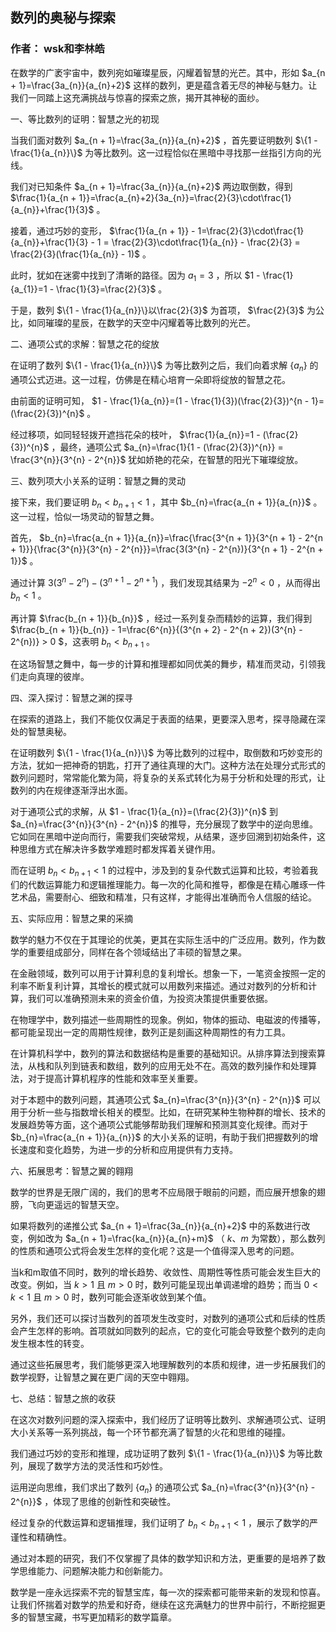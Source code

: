 ## 数列的奥秘与探索

### 作者： wsk和李林皓

在数学的广袤宇宙中，数列宛如璀璨星辰，闪耀着智慧的光芒。其中，形如 $a_{n + 1}=\frac{3a_{n}}{a_{n}+2}$ 这样的数列，更是蕴含着无尽的神秘与魅力。让我们一同踏上这充满挑战与惊喜的探索之旅，揭开其神秘的面纱。

一、等比数列的证明：智慧之光的初现

当我们面对数列 $a_{n + 1}=\frac{3a_{n}}{a_{n}+2}$ ，首先要证明数列 $\{1 - \frac{1}{a_{n}}\}$ 为等比数列。这一过程恰似在黑暗中寻找那一丝指引方向的光线。

我们对已知条件 $a_{n + 1}=\frac{3a_{n}}{a_{n}+2}$ 两边取倒数，得到 $\frac{1}{a_{n + 1}}=\frac{a_{n}+2}{3a_{n}}=\frac{2}{3}\cdot\frac{1}{a_{n}}+\frac{1}{3}$ 。

接着，通过巧妙的变形， $\frac{1}{a_{n + 1}} - 1=\frac{2}{3}\cdot\frac{1}{a_{n}}+\frac{1}{3} - 1 = \frac{2}{3}\cdot\frac{1}{a_{n}} - \frac{2}{3} = \frac{2}{3}(\frac{1}{a_{n}} - 1)$ 。

此时，犹如在迷雾中找到了清晰的路径。因为 $a_{1}=3$ ，所以 $1 - \frac{1}{a_{1}}=1 - \frac{1}{3}=\frac{2}{3}$ 。

于是，数列 $\{1 - \frac{1}{a_{n}}\}以\frac{2}{3}$ 为首项， $\frac{2}{3}$ 为公比，如同璀璨的星辰，在数学的天空中闪耀着等比数列的光芒。

二、通项公式的求解：智慧之花的绽放

在证明了数列 $\{1 - \frac{1}{a_{n}}\}$ 为等比数列之后，我们向着求解 $\{a_{n}\}$ 的通项公式迈进。这一过程，仿佛是在精心培育一朵即将绽放的智慧之花。

由前面的证明可知， $1 - \frac{1}{a_{n}}=(1 - \frac{1}{3})(\frac{2}{3})^{n - 1}=(\frac{2}{3})^{n}$ 。

经过移项，如同轻轻拨开遮挡花朵的枝叶， $\frac{1}{a_{n}}=1 - (\frac{2}{3})^{n}$ ，最终，通项公式 $a_{n}=\frac{1}{1 - (\frac{2}{3})^{n}} = \frac{3^{n}}{3^{n} - 2^{n}}$ 犹如娇艳的花朵，在智慧的阳光下璀璨绽放。

三、数列项大小关系的证明：智慧之舞的灵动

接下来，我们要证明 $b_{n}<b_{n + 1}<1$ ，其中 $b_{n}=\frac{a_{n + 1}}{a_{n}}$ 。这一过程，恰似一场灵动的智慧之舞。

首先， $b_{n}=\frac{a_{n + 1}}{a_{n}}=\frac{\frac{3^{n + 1}}{3^{n + 1} - 2^{n + 1}}}{\frac{3^{n}}{3^{n} - 2^{n}}}=\frac{3(3^{n} - 2^{n})}{3^{n + 1} - 2^{n + 1}}$ 。

通过计算 $3(3^{n} - 2^{n}) - (3^{n + 1} - 2^{n + 1})$ ，我们发现其结果为 $- 2^{n} < 0$ ，从而得出 $b_{n}<1$ 。

再计算 $\frac{b_{n + 1}}{b_{n}}$ ，经过一系列复杂而精妙的运算，我们得到 $\frac{b_{n + 1}}{b_{n}} - 1=\frac{6^{n}}{(3^{n + 2} - 2^{n + 2})(3^{n} - 2^{n})} > 0 $，这表明 $b_{n}<b_{n + 1}$ 。

在这场智慧之舞中，每一步的计算和推理都如同优美的舞步，精准而灵动，引领我们走向真理的彼岸。

四、深入探讨：智慧之渊的探寻

在探索的道路上，我们不能仅仅满足于表面的结果，更要深入思考，探寻隐藏在深处的智慧奥秘。

在证明数列 $\{1 - \frac{1}{a_{n}}\}$ 为等比数列的过程中，取倒数和巧妙变形的方法，犹如一把神奇的钥匙，打开了通往真理的大门。这种方法在处理分式形式的数列问题时，常常能化繁为简，将复杂的关系式转化为易于分析和处理的形式，让数列的内在规律逐渐浮出水面。

对于通项公式的求解，从 $1 - \frac{1}{a_{n}}=(\frac{2}{3})^{n}$ 到 $a_{n}=\frac{3^{n}}{3^{n} - 2^{n}}$ 的推导，充分展现了数学中的逆向思维。它如同在黑暗中逆向而行，需要我们突破常规，从结果，逐步回溯到初始条件，这种思维方式在解决许多数学难题时都发挥着关键作用。

而在证明 $b_{n}<b_{n + 1}<1$ 的过程中，涉及到的复杂代数式运算和比较，考验着我们的代数运算能力和逻辑推理能力。每一次的化简和推导，都像是在精心雕琢一件艺术品，需要耐心、细致和精准，只有这样，才能得出准确而令人信服的结论。

五、实际应用：智慧之果的采摘

数学的魅力不仅在于其理论的优美，更其在实际生活中的广泛应用。数列，作为数学的重要组成部分，同样在各个领域结出了丰硕的智慧之果。

在金融领域，数列可以用于计算利息的复利增长。想象一下，一笔资金按照一定的利率不断复利计算，其增长的模式就可以用数列来描述。通过对数列的分析和计算，我们可以准确预测未来的资金价值，为投资决策提供重要依据。

在物理学中，数列描述一些周期性的现象。例如，物体的振动、电磁波的传播等，都可能呈现出一定的周期性规律，数列正是刻画这种周期性的有力工具。

在计算机科学中，数列的算法和数据结构是重要的基础知识。从排序算法到搜索算法，从栈和队列到链表和数组，数列的应用无处不在。高效的数列操作和处理算法，对于提高计算机程序的性能和效率至关重要。

对于本题中的数列问题，其通项公式 $a_{n}=\frac{3^{n}}{3^{n} - 2^{n}}$ 可以用于分析一些与指数增长相关的模型。比如，在研究某种生物种群的增长、技术的发展趋势等方面，这个通项公式能够帮助我们理解和预测其变化规律。而对于 $b_{n}=\frac{a_{n + 1}}{a_{n}}$ 的大小关系的证明，有助于我们把握数列的增长速度和变化趋势，为进一步的分析和应用提供有力支持。

六、拓展思考：智慧之翼的翱翔

数学的世界是无限广阔的，我们的思考不应局限于眼前的问题，而应展开想象的翅膀，飞向更遥远的智慧天空。

如果将数列的递推公式 $a_{n + 1}=\frac{3a_{n}}{a_{n}+2}$ 中的系数进行改变，例如改为 $a_{n + 1}=\frac{ka_{n}}{a_{n}+m}$ （ $k、m$ 为常数），那么数列的性质和通项公式将会发生怎样的变化呢？这是一个值得深入思考的问题。

当k和m取值不同时，数列的增长趋势、收敛性、周期性等性质可能会发生巨大的改变。例如，当 $k > 1$ 且 $m > 0$ 时，数列可能呈现出单调递增的趋势；而当 $0 < k < 1$ 且 $m > 0$ 时，数列可能会逐渐收敛到某个值。

另外，我们还可以探讨当数列的首项发生改变时，对数列的通项公式和后续的性质会产生怎样的影响。首项就如同数列的起点，它的变化可能会导致整个数列的走向发生根本性的转变。

通过这些拓展思考，我们能够更深入地理解数列的本质和规律，进一步拓展我们的数学视野，让智慧之翼在更广阔的天空中翱翔。

七、总结：智慧之旅的收获

在这次对数列问题的深入探索中，我们经历了证明等比数列、求解通项公式、证明大小关系等一系列挑战，每一个环节都充满了智慧的火花和思维的碰撞。

我们通过巧妙的变形和推理，成功证明了数列 $\{1 - \frac{1}{a_{n}}\}$ 为等比数列，展现了数学方法的灵活性和巧妙性。

运用逆向思维，我们求出了数列 $\{a_{n}\}$ 的通项公式 $a_{n}=\frac{3^{n}}{3^{n} - 2^{n}}$ ，体现了思维的创新性和突破性。

经过复杂的代数运算和逻辑推理，我们证明了 $b_{n}\lt b_{n + 1}\lt 1$  ，展示了数学的严谨性和精确性。

通过对本题的研究，我们不仅掌握了具体的数学知识和方法，更重要的是培养了数学思维能力、问题解决能力和创新能力。

数学是一座永远探索不完的智慧宝库，每一次的探索都可能带来新的发现和惊喜。让我们怀揣着对数学的热爱和好奇，继续在这充满魅力的世界中前行，不断挖掘更多的智慧宝藏，书写更加精彩的数学篇章。
